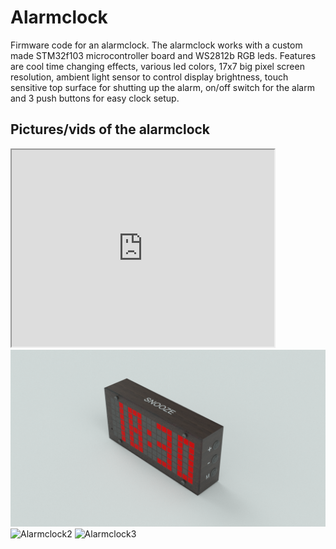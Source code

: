 # Alarmclock
Firmware code for an alarmclock. The alarmclock works with a custom made STM32f103 microcontroller board and WS2812b RGB leds. Features are cool time changing effects, various led colors, 17x7 big pixel screen resolution, ambient light sensor to control display brightness, touch sensitive top surface for shutting up the alarm, on/off switch for the alarm and 3 push buttons for easy clock setup.

<html>
<body>

<h2>Pictures/vids of the alarmclock</h2>
<iframe width="420" height="315"
src="https://youtu.be/x9_2BwpDyuA">
</iframe>
<img src="https://github.com/nicokorn/Alarmclock/blob/master/pictures/image_1.png" alt="Alarmclock1">
<img src="https://github.com/nicokorn/Alarmclock/blob/master/pictures/image_2.jpg" alt="Alarmclock2">
<img src="https://github.com/nicokorn/Alarmclock/blob/master/pictures/image_3.jpg" alt="Alarmclock3">

</body>
</html>
